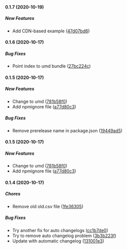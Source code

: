 #### 0.1.7 (2020-10-19)

##### New Features

*  Add CDN-based example ([47d07bd6](https://github.com/ricksteam/recastdetourjs/commit/47d07bd69b748671bbe63d433dc740df2a9c1bba))

#### 0.1.6 (2020-10-17)

##### Bug Fixes

*  Point index to umd bundle ([27bc224c](https://github.com/ricksteam/recastdetourjs/commit/27bc224cd5ae0da3b1799fcc746ee57dee12c36e))

#### 0.1.5 (2020-10-17)

##### New Features

*  Change to umd ([781b58f0](https://github.com/ricksteam/recastdetourjs/commit/781b58f0c3f16c597dba8f29e8698df56837cf77))
*  Add npmignore file ([a77d80c3](https://github.com/ricksteam/recastdetourjs/commit/a77d80c3a7f6485832911d1bbfe5c1e1fda4b730))

##### Bug Fixes

*  Remove prerelease name in package.json ([19449ad5](https://github.com/ricksteam/recastdetourjs/commit/19449ad5529719c39b00ab4d0bf880edbca7f10b))

#### 0.1.5 (2020-10-17)

##### New Features

*  Change to umd ([781b58f0](https://github.com/ricksteam/recastdetourjs/commit/781b58f0c3f16c597dba8f29e8698df56837cf77))
*  Add npmignore file ([a77d80c3](https://github.com/ricksteam/recastdetourjs/commit/a77d80c3a7f6485832911d1bbfe5c1e1fda4b730))
#### 0.1.4 (2020-10-17)

##### Chores

*  Remove old old.csv file ([1fe36305](https://github.com/ricksteam/recastdetourjs/commit/1fe36305fc19bda484bab07976ff354140600b1f))

##### Bug Fixes

*  Try another fix for auto changelogs ([cc1b7de0](https://github.com/ricksteam/recastdetourjs/commit/cc1b7de0eef1527efef6c46f0b0590144ccbbf65))
*  Try to remove auto changelog problem ([3b3b223f](https://github.com/ricksteam/recastdetourjs/commit/3b3b223f0421e390e1a0a81ad8bf5c07d3affc07))
*  Update with automatic changelog ([131001e3](https://github.com/ricksteam/recastdetourjs/commit/131001e3505d562dcfaa0521a81baf77f74e3c7f))

